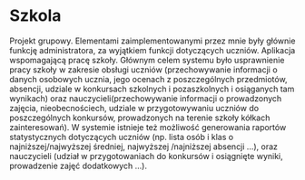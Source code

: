 # Szkola
Projekt grupowy. 
Elementami zaimplementowanymi przez mnie były głównie funkcję administratora, za wyjątkiem funkcji dotyczących uczniów. 
Aplikacja wspomagającą pracę szkoły. Głównym celem systemu było usprawnienie pracy szkoły w zakresie obsługi uczniów (przechowywanie informacji o danych osobowych ucznia, jego ocenach z poszczególnych przedmiotów, absencji, udziale w konkursach szkolnych i pozaszkolnych i osiąganych tam wynikach) oraz nauczycieli(przechowywanie informacji o prowadzonych zajęcia, nieobecnościech, udziale w przygotowywaniu uczniów do poszczególnych konkursów, prowadzonych na terenie szkoły kółkach zainteresowań). W systemie istnieje też możliwość generowania raportów statystycznych dotyczących uczniów (np. lista osób i klas o najniższej/najwyższej średniej, najwyższej /najniższej absencji ...), oraz nauczycieli (udział w przygotowaniach do konkursów i osiągnięte wyniki, prowadzenie zajęć dodatkowych ...).

